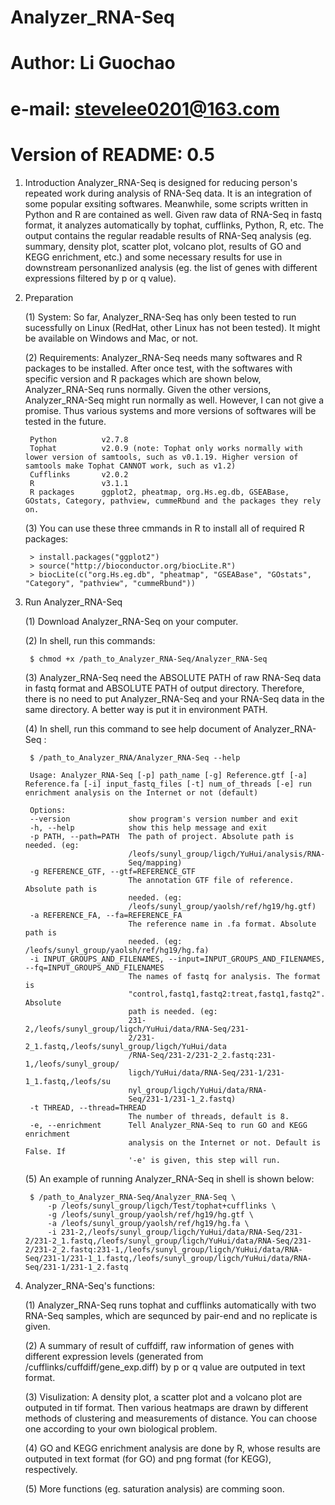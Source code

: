 # Analyzer_RNA-Seq
# Author: Li Guochao
# e-mail: stevelee0201@163.com
# Version of README: 0.5



1. Introduction
    Analyzer_RNA-Seq is designed for reducing person's repeated work during analysis of RNA-Seq data. It is an integration of some popular exsiting softwares. Meanwhile, some scripts written in Python and R are contained as well. Given raw data of RNA-Seq in fastq format, it analyzes automatically by tophat, cufflinks, Python, R, etc. The output contains the regular readable results of RNA-Seq analysis (eg. summary, density plot, scatter plot, volcano plot, results of GO and KEGG enrichment, etc.) and some necessary results for use in downstream personanlized analysis (eg. the list of genes with different expressions filtered by p or q value).



2. Preparation

    (1) System: So far, Analyzer_RNA-Seq has only been tested to run sucessfully on Linux (RedHat, other Linux has not been tested). It might be available on Windows and Mac, or not.

    (2) Requirements: Analyzer_RNA-Seq needs many softwares and R packages to be installed. After once test, with the softwares with specific version and R packages which are shown below, Analyzer_RNA-Seq runs normally. Given the other versions, Analyzer_RNA-Seq might run normally as well. However, I can not give a promise. Thus various systems and more versions of softwares will be tested in the future.

        Python          v2.7.8
        Tophat          v2.0.9 (note: Tophat only works normally with lower version of samtools, such as v0.1.19. Higher version of samtools make Tophat CANNOT work, such as v1.2)
        Cufflinks       v2.0.2
        R               v3.1.1
        R packages      ggplot2, pheatmap, org.Hs.eg.db, GSEABase, GOstats, Category, pathview, cummeRbund and the packages they rely on. 

    (3) You can use these three cmmands in R to install all of required R packages:

        > install.packages("ggplot2")
        > source("http://bioconductor.org/biocLite.R")
        > biocLite(c("org.Hs.eg.db", "pheatmap", "GSEABase", "GOstats", "Category", "pathview", "cummeRbund"))



3. Run Analyzer_RNA-Seq

    (1) Download Analyzer_RNA-Seq on your computer.

    (2) In shell, run this commands:

        $ chmod +x /path_to_Analyzer_RNA-Seq/Analyzer_RNA-Seq

    (3) Analyzer_RNA-Seq need the ABSOLUTE PATH of raw RNA-Seq data in fastq format and ABSOLUTE PATH of output directory. Therefore, there is no need to put Analyzer_RNA-Seq and your RNA-Seq data in the same directory. A better way is put it in environment PATH.

    (4) In shell, run this command to see help document of Analyzer_RNA-Seq : 
     
        $ /path_to_Analyzer_RNA/Analyzer_RNA-Seq --help 
        
        Usage: Analyzer_RNA-Seq [-p] path_name [-g] Reference.gtf [-a] Reference.fa [-i] input_fastq_files [-t] num_of_threads [-e] run enrichment analysis on the Internet or not (default)

        Options:
        --version             show program's version number and exit
        -h, --help            show this help message and exit
        -p PATH, --path=PATH  The path of project. Absolute path is needed. (eg:
                              /leofs/sunyl_group/ligch/YuHui/analysis/RNA-
                              Seq/mapping)
        -g REFERENCE_GTF, --gtf=REFERENCE_GTF
                              The annotation GTF file of reference. Absolute path is
                              needed. (eg:
                              /leofs/sunyl_group/yaolsh/ref/hg19/hg.gtf)
        -a REFERENCE_FA, --fa=REFERENCE_FA
                              The reference name in .fa format. Absolute path is
                              needed. (eg: /leofs/sunyl_group/yaolsh/ref/hg19/hg.fa)
        -i INPUT_GROUPS_AND_FILENAMES, --input=INPUT_GROUPS_AND_FILENAMES, --fq=INPUT_GROUPS_AND_FILENAMES
                              The names of fastq for analysis. The format is
                              "control,fastq1,fastq2:treat,fastq1,fastq2". Absolute
                              path is needed. (eg:
                              231-2,/leofs/sunyl_group/ligch/YuHui/data/RNA-Seq/231-
                              2/231-2_1.fastq,/leofs/sunyl_group/ligch/YuHui/data
                              /RNA-Seq/231-2/231-2_2.fastq:231-1,/leofs/sunyl_group/
                              ligch/YuHui/data/RNA-Seq/231-1/231-1_1.fastq,/leofs/su
                              nyl_group/ligch/YuHui/data/RNA-
                              Seq/231-1/231-1_2.fastq)
        -t THREAD, --thread=THREAD
                              The number of threads, default is 8.
        -e, --enrichment      Tell Analyzer_RNA-Seq to run GO and KEGG enrichment
                              analysis on the Internet or not. Default is False. If
                              '-e' is given, this step will run.

    (5) An example of running Analyzer_RNA-Seq in shell is shown below:

        $ /path_to_Analyzer_RNA-Seq/Analyzer_RNA-Seq \
            -p /leofs/sunyl_group/ligch/Test/tophat+cufflinks \
            -g /leofs/sunyl_group/yaolsh/ref/hg19/hg.gtf \
            -a /leofs/sunyl_group/yaolsh/ref/hg19/hg.fa \
            -i 231-2,/leofs/sunyl_group/ligch/YuHui/data/RNA-Seq/231-2/231-2_1.fastq,/leofs/sunyl_group/ligch/YuHui/data/RNA-Seq/231-2/231-2_2.fastq:231-1,/leofs/sunyl_group/ligch/YuHui/data/RNA-Seq/231-1/231-1_1.fastq,/leofs/sunyl_group/ligch/YuHui/data/RNA-Seq/231-1/231-1_2.fastq



4. Analyzer_RNA-Seq's functions:

    (1) Analyzer_RNA-Seq runs tophat and cufflinks automatically with two RNA-Seq samples, which are sequnced by pair-end and no replicate is given. 
    
    (2) A summary of result of cuffdiff, raw information of genes with different expression levels (generated from /cufflinks/cuffdiff/gene_exp.diff) by p or q value are outputed in text format.
    
    (3) Visulization: A density plot, a scatter plot and a volcano plot are outputed in tif format. Then various heatmaps are drawn by different methods of clustering and measurements of distance. You can choose one according to your own biological problem. 
    
    (4) GO and KEGG enrichment analysis are done by R, whose results are outputed in text format (for GO) and png format (for KEGG), respectively. 
    
    (5) More functions (eg. saturation analysis) are comming soon.
